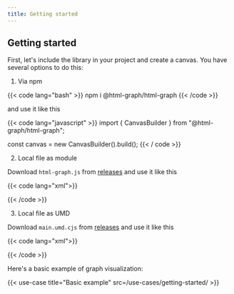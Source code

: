 ```yaml
---
title: Getting started
---
```


## Getting started

First, let's include the library in your project and create a canvas. You have several options to do this:

1. Via npm

{{< code lang="bash" >}}
npm i @html-graph/html-graph
{{< /code >}}

and use it like this

{{< code lang="javascript" >}}
import { CanvasBuilder } from "@html-graph/html-graph";

const canvas = new CanvasBuilder().build();
{{< / code >}}

2. Local file as module

Download `html-graph.js` from <a target="_blank" href="https://github.com/html-graph/html-graph/releases">releases</a>
and use it like this

{{< code lang="xml">}}
<script type="module">
  import { CanvasBuilder } from "/html-graph.js";

  const canvas = new CanvasBuilder()
    .build();
</script>
{{< /code >}}

3. Local file as UMD

Download `main.umd.cjs` from <a target="_blank" href="https://github.com/html-graph/html-graph/releases">releases</a>
and use it like this

{{< code lang="xml">}}
<script src="/main.umd.cjs"></script>
<script>
  const canvas = new HtmlGraph.CanvasBuilder()
    .build();
</script>
{{< /code >}}

Here's a basic example of graph visualization:

{{< use-case title="Basic example" src=/use-cases/getting-started/ >}}
